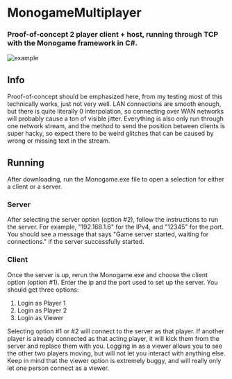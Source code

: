 # MonogameMultiplayer
### Proof-of-concept 2 player client + host, running through TCP with the Monogame framework in C#.

![example](https://github.com/ouyex/MonogameMultiplayer/blob/master/monogame-multiplayer-example.png)

## Info
Proof-of-concept should be emphasized here, from my testing most of this technically works, just not very well. LAN connections are smooth enough, but there is quite literally 0 interpolation, so connecting over WAN networks will probably cause a ton of visible jitter.
Everything is also only run through one network stream, and the method to send the position between clients is super hacky, so expect there to be weird glitches that can be caused by wrong or missing text in the stream.

## Running
After downloading, run the Monogame.exe file to open a selection for either a client or a server.

### Server
After selecting the server option (option #2), follow the instructions to run the server. For example, "192.168.1.6" for the IPv4, and "12345" for the port. You should see a message that says "Game server started, waiting for connections." if the server successfully started.

### Client
Once the server is up, rerun the Monogame.exe and choose the client option (option #1). Enter the ip and the port used to set up the server.
You should get three options:
1) Login as Player 1
2) Login as Player 2
3) Login as Viewer

Selecting option #1 or #2 will connect to the server as that player. If another player is already connected as that acting player, it will kick them from the server and replace them with you.
Logging in as a viewer allows you to see the other two players moving, but will not let you interact with anything else. Keep in mind that the viewer option is extremely buggy, and will really only let one person connect as a viewer.

